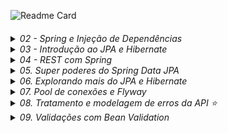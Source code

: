 ![Readme Card](https://github-readme-stats.vercel.app/api/pin?username=kako13&repo=algafood-api&show_icons=true&theme=codeSTACKr&hide_border=true&bg_color=00000000)
####

<details>
  <summary><i>02 - Spring e Injeção de Dependências</i></summary>
<ol>

<li>Por que aprender e usar Spring?</li>
<li>Conhecendo o ecossistema Spring</li>
<li>Spring vs Jakarta EE (Java EE)</li>
<li>Conhecendo o Spring Boot</li>
<li>

[Criando um projeto Spring Boot com Spring Initializr](https://start.spring.io)</li>
<li>Conhecendo o Maven e o pom.xml de um projeto Spring Boot</li>
<li>Criando um controller com Spring MVC (Hello World!)</li>
<li>Restart mais rápido da aplicação com DevTools</li>
<li>

[O que é injeção de dependências?](https://github.com/kako13/exemplo-di)</li>

<li> Conhecendo o IoC Container do Spring</li>
<li> Definindo beans com @Component</li>
<li> Injetando dependências (beans Spring)</li>
<li> Usando @Configuration e @Bean para definir beans</li>
<li> Conhecendo os pontos de injeção e a anotação @Autowired</li>
<li> Dependência opcional com @Autowired</li>
<li> Ambiguidade de beans e injeção de lista de beans</li>
<li> Desambiguação de beans com @Primary em um dos beans</li>
<li> Desambiguação de beans com @Qualifier</li>
<li> Desambiguação de beans com anotação customizada ⭐</li>
<li> Mudando o comportamento da aplicação com Spring Profiles (de ambiente à seleção implementações) ⭐</li>
<li><details>
  <summary><i>Criando métodos de callback do ciclo de vida dos beans</i></summary>
<ol>
Existem três formas possíveis:

* Através das anotações @PostConstructor e @PreDestroy:

```
    @PostConstruct
    public void init(){
        System.out.println("INIT " + notificador);
    }
    
    @PreDestroy
    public void destroy(){
        System.out.println("DESTROY " + notificador);
    }
```
* Através da anotações @Bean(initMethod = "init", destroyMethod = "destroy"), numa classe de configuração de um bean:

```
@Configuration
public class ServiceConfig {
    @Bean(initMethod = "init", destroyMethod = "destroy")
    public AtivacaoClienteService ativacaoClienteService(){
        return new AtivacaoClienteService();
    }
}
```
* Através da implementação das interfaces InitializingBean e DisposableBean:

```
public class AtivacaoClienteService implements InitializingBean, DisposableBean {

    @TipoDoNotificador(NivelUrgencia.SEM_URGENCIA) // via SMS
    @Autowired
    private Notificador notificador;

    @Override
    public void afterPropertiesSet() throws Exception {
        System.out.println("INIT " + notificador);
        // Qualquer lógica de inicialização adicional pode ser colocada aqui
    }

    @Override
    public void destroy() throws Exception {
        System.out.println("DESTROY " + notificador);
        // Qualquer lógica de destruição adicional pode ser colocada aqui
    }
}
```
</ol>
</details></li>

<li>Publicando e consumindo eventos customizados ⭐</li>
<li>

Configurando projetos Spring Boot com o [application.properties](https://docs.spring.io/spring-boot/docs/current/reference/html/application-properties.html)</li>
<li>Substituindo propriedades via linha de comando e variáveis de ambiente</li>
<li>Criando e acessando propriedades customizadas com @Value</li>
<li>Acessando propriedades com @ConfigurationProperties</li>
<li>Alterando a configuração do projeto dependendo do ambiente (com Spring Profiles) ⭐</li>
<li><details>
    <summary>Ativando o Spring Profile por linha de comando e variável de ambiente</summary>
<ol>

Linha de comando:
```
java -jar .\target\algafood-api-0.0.1-SNAPSHOT.jar --spring.profiles.active=development
```

Variável de ambiente:

Linux:
```
export SPRING_PROFILES_ACTIVE=production
```
Windows:
- Temporária
```
set SPRING_PROFILES_ACTIVE=production
```
- Permanente
```
setx SPRING_PROFILES_ACTIVE=production
```
</ol>
</details></li>
</ol>
</details>
<details>
  <summary><i>03 - Introdução ao JPA e Hibernate</i></summary>
<ol>

<li>Instalando o MySQL Server e MySQL Workbench (adotei o docker-compose.yaml)</li>
<li>O que é JPA e Hibernate</li>
<li>Adicionando JPA e configurando o Data Source</li>
<li>Mapeando entidades com JPA</li>
<li>Criando as tabelas do banco a partir das entidades</li>
<li>Mapeando o id da entidade para autoincremento</li>
<li>Importando dados de teste com import.sql</li>
<li>Consultando objetos do banco de dados</li>
<li>Adicionando um objeto no banco de dados</li>
<li>Buscando um objeto pelo id no banco de dados</li>
<li>Atualizando um objeto no banco de dados</li>
<li>Excluindo um objeto do banco de dados</li>
<li>Conhecendo o padrão Agregate do DDD</li>
<li>Conhecendo e implementando o padrão Repository (por agregate)</li>
<li>Conhecendo e usando o Lombok</li>
<li>Desafio: Lombok e repositório de restaurantes</li>
<li>Mapeando relacionamento com @ManyToOne e Dialeto</li>
<li>A anotação @JoinColumn (para nomear coluna de FK)</li>
<li>Propriedade nullable de @Column e @JoinColumn</li>
<li>Desafio: mapeando entidades (Forma Pagamento, Permissão, Cidade e Estado)</li>
</ol>
</details>
<details>
  <summary><i>04 - REST com Spring</i></summary>

<ol>

<li>O que é REST?</li>
<li><details>
    <summary>Conhecendo as constraints do REST</summary>
<ol>

- Cliente-servidor
- Sistema em camadas (desconhecida pelo cliente)
- Stateless
- Cache
- Interface uniforme
- Código sob demanda

</ol>
</details></li>

<li>Diferença entre REST e RESTful</li>
<li>Desenvolvedores de REST APIs puristas e pragmáticos</li>
<li>Conhecendo o protocolo HTTP</li>
<li>Usando o protocolo HTTP</li>
<li>Instalando e testando o Postman</li>
<li><details>
    <summary>8. Entendendo o que são Recursos REST</summary>
<ol>

- Singleton Resource
- Collection Resource

</ol>
</details></li>

<li>Identificando recursos REST</li>
<li>Modelando e requisitando um Collection Resource com GET</li>
<li>Desafio: collection resource de estados</li>
<li>Representações de recursos e content negotiation</li>
<li>Implementando content negotiation para retornar JSON e/ou XML</li>
<li>Consultando Singleton Resource com GET e @PathVariable</li>
<li>Customizando as representações XML e JSON com @JsonIgnore, @JsonProperty e @JsonRootName (Jackson para JSON e XML)</li>
<li>Customizando a representação em XML com Wrapper e anotações do Jackson</li>
<li>Conhecendo os métodos HTTP</li>
<li>Conhecendo os códigos de status HTTP</li>
<li>Definindo o status da resposta HTTP com @ResponseStatus</li>
<li>Manipulando a resposta HTTP com ResponseEntity</li>
<li>Corrigindo o Status HTTP para resource inexistente</li>
<li>Status HTTP para collection resource vazia: qual usar?</li>
<li>Modelando e implementando a inclusão de recursos com POST</li>
<li>Negociando o media type do payload do POST com Content-Type</li>
<li>Modelando e implementando a atualização de recursos com PUT</li>
<li>Modelando e implementando a exclusão de recursos com DELETE</li>
<li>Implementando a camada de domain services (e a importância da linguagem ubíqua)</li>
<li>Refatorando a exclusão de cozinhas para usar domain services</li>
<li>Desafio: modelando e implementando a consulta de recursos de restaurantes</li>
<li>Modelando e implementando a inclusão de recursos de restaurantes</li>
<li>Desafio: Modelando e implementando a atualização de recursos de restaurantes</li>
<li>Desafio: implementando serviços REST de cidades e estados</li>
<li>Analisando solução para atualização parcial de recursos com PATCH</li>
<li>Finalizando a atualização parcial com a API de Reflections do Spring</li>
<li>Introdução ao Modelo de Maturidade de Richardson (RMM)</li>
<li>Conhecendo o nível 0 do RMM (POX - Plain Old XML; podendo ser também em JSON)</li>
<li>Conhecendo o nível 1 do RMM (identificação de recursos)</li>
<li>Conhecendo o nível 2 do RMM (nível 1 + Verbos e códigos de Status HTTP; é o mais comum no mercado)</li>
<li>Conhecendo o nível 3 do RMM (nível 2 + HATEOS)</li>

</ol>
</details>

<details>
    <summary><i>05. Super poderes do Spring Data JPA</i></summary>
<ol>

<li>Implementando consultas JPQL em repositórios</li>
<li>Conhecendo o projeto Spring Data JPA (SDJ)</li>
<li>Criando um repositório com Spring Data JPA (SDJ)</li>
<li>Refatorando o código do projeto para usar o repositório do SDJ</li>
<li>Desafio: refatorando todos os repositórios para usar SDJ</li>
<li>Criando consultas com query methods</li>
<li>

[Usando as keywords para definir critérios de query methods](https://docs.spring.io/spring-data/jpa/docs/current/reference/html/#jpa.query-methods.query-creation)</li>
<li><details>
<summary>Conhecendo os prefixos de query methods</summary>
<ol>

- prefixos de consulta (find, get, read, stream, query)
- prefixo booleano (exists)
- totalizador (count)
- flags de limite (first, last, top2)

</ol>
</details></li>

<li>Usando queries JPQL customizadas com @Query</li>
<li>Externalizando consultas JPQL para um arquivo XML ⭐</li>


<li><details>
<summary>Implementando um repositório SDJ customizado ⭐</summary>
<ol>

1. Criar uma classe com o mesmo nome da interface SDJ Repository utilizada e adicionar o sufixo 'Impl', ex:
```
RestauranteRepository
```
criar classe:
```
RestauranteRepositoryImpl
```

2. Implementar consultas utilizando EntityManager, aplicando as logicas desejadas
3. Extrair uma interface desta nova classe adotando nomenclatura com prefixo Customized ou sufixo Queries, ex:
```
CustomizedRestauranteRepository
```
ou:
```
RestauranteRepositoryQueries
```
4. E na interface SDJ Repository em questão, herdar a nova interface

Desta forma o Spring conseguirá resolver e vincular a interface SDJ a implementação em tempo de compilação. 
Possibilitando que o dev note possíveis erros.
</ol>
</details>

<li>Implementando uma consulta dinâmica com JPQL</li>
<li>Implementando uma consulta simples com Criteria API</li>
<li>Adicionando restrições na cláusula where com Criteria API</li>
<li>Tornando a consulta com Criteria API com filtros dinâmicos ⭐</li>
<li>Conhecendo o uso do padrão Specifications (DDD) com SDJ ⭐</li>
<li>Implementando Specifications com SDJ ⭐</li>
<li>Criando uma fábrica de Specifications ⭐</li>
<li>Injetando o próprio repositório na implementação customizada e a anotação @Lazy ⭐</li>
<li>Estendendo o JpaRepository para customizar o repositório base ⭐</li>

###
###### *Utilizando o Spring na versão 3.1.3 e Java na versão 17, não é possível capturar a exception 'EmptyResultDataAccessException' ao tentar excluir uma entidade inexistente. Ajustes foram necessários.*

</ol>
</details>

<details>
    <summary><i>06. Explorando mais do JPA e Hibernate</i></summary>
<ol>

<li>Mapeando relacionamento bidirecional com @OneToMany</li>
<li>Mapeando relacionamento muitos-para-muitos com @ManyToMany</li>

<li><details>
    <summary>Analisando o impacto do relacionamento muitos-para-muitos na REST API</summary>

Por se tratar de um relacionamento, ao desenvolver a alteração de um recurso, devemos considerar se estas relações devem ou não ser alteradas

Além disso, em no nosso caso temos um acúmulo de função por parte do Modelo de Representação de Domínio, pois ele também cumpre o papel de Modelo de Representação de Recurso.
E isso não é bom, pois como os modelos estão associados e temos diversos recursos, cada recurso tem a sua própria necessidade ao utilizar um Modelo de Representação.

Ou seja, as mudanças nos modelos pensando no domínio, podeão impactar o comportamento das APIs.


</details></li>

<li>Mapeando classes incorporáveis com @Embedded e @Embeddable</li>
<li>Testando e analisando o impacto da incorporação de classe na REST API</li>
<li>Mapeando propriedades com @CreationTimestamp e @UpdateTimestamp ⭐</li>
<li>Desafio: mapeando relacionamento muitos-para-um</li>
<li>Desafio: mapeando relacionamento um-para-muitos</li>
<li>Desafio: mapeando relacionamentos muitos-para-muitos</li>
<li><details>
    <summary>Entendendo o Eager Loading</summary>

Carregamento ansioso. Relacionamentos terminados em 'One'.

Eager Loading é o comportamento de carregar entidades relaciondas ao carregar a entidade em questão,
e não determina o número de consultas que serão realizadas, este será definindo pela inplementação JPA

Uma observação importante sobre o comportamento da anotação @JoinColumn(name = "cozinha_id", nullable = false) (not null ao criar a tabela), 
é que ela também possui a finallidade de alterar a forma que a implementção JPA irá gerar a consulta. Como realizar um join (inner join) ao invés de um left join,
já que é certo que a outra tabela possui um registro relacionado.

A ideia primeiramente é compreender o comportamento para que mais adiante a gente possa customizar de ocordo a necessidade.

</details></li>
<li><details>
    <summary>Entendendo o Lazy Loading</summary>

Carregamento preguiçoso. Relacionamentos terminados em 'Many'.

Many Loading é o comportamento de **não carregar** entidades relaciondas ao carregar a entidade em questão,
e não determina o número de consultas que serão realizadas, este será definindo pela inplementação JPA

As consultas dos relacionamentos são feitas conforme o uso, ou seja, sob demanda.

Mais adiante iremos customizar este comportamento de ocordo com a necessidade.

</details></li>
<li><details>
    <summary>Alterando a estratégia de fetching para Lazy Loading</summary>

Para atender e a configuração @ManyToOne(fetch = FetchType.LAZY) que colocamos no atributo Cozinha da Classe Restaurante, tivemos que utilizar a anotação 
@JsonIgnoreProperties({"hibernateLazyInitializer"}), que corresponde a ignorar a propriedade "hibernateLazyInitializer" do proxy Cozinha$HibernateProxy$
criado em tempo de execução pelo hibernate.  
</details></li>
<li><details>
    <summary>Alterando a estratégia de fetching para Eager Loading</summary>

Não é recomendado alterar a propriedade de um relacionamento que por padrão é Lazy (OneToMany e ManyToMany) para Eager. 
É importante avaliar com cautela se esta alteração é realmente necessária. Tenha cuidado ao utilizar, pois será feita 
uma nova consulta para cada registro de relacionamento que a entidade em questão possua, mesmo que não seja utilizado algum campo do relacionamento.
</details></li>
<li><details>
    <summary>Resolvendo o Problema do N+1 com fetch join na JPQL</summary>
 
Para reduzir o número de consultas desta situação, devemos utilizar o `JOIN FETCH` para carregar as relações `nullable = false` (`NOT NULL`), seja ManyToOne ou ManyToMany. 
E desta forma fazer apenas uma consulta para trazer os relacionamentos.
Para entidades `nullable = true`, devemos utilizar o `LEFT JOIN FETCH`.

_Quando utilizamos este tipo de abordagem em relacionamentos ManyToMany o resultado da consulta é um produto cartesiano, 
que é considerado e tratado pelo JPA, ou seja, devido à combinação a consulta gerada no banco de dados retorna um número 
maior de registros do que objetos retornados na API._
</details></li>


</ol>
</details>

<details>
    <summary><i>07. Pool de conexões e Flyway</i></summary>
<ol>
<li><details>
    <summary>Entendendo o funcionamento de um pool de conexões</summary>
    
Componente de software que gerencia um conjunto de conexões com o banco de dados para reutilização, onde é possível 
determinar o mínimo e máximo de conexões ativas. Ao iniciar a aplicação o pool já disponibiliza um conjunto de conexões, 
e após isso apenas gerencia, sem encerrar as conexões, apenas quando estas são excedentes. Isso reduz o tempo e 
processamento que seriam gastos com a abertura e fechamento de conexões. Existem mais configurações e particularidades 
a depender da solução adotada.
 
</details>
</li>
<li>Conhecendo o Hikari: a solução padrão de pool de conexões no Spring Boot</li>
<li>Configurando o pool de conexões do Hikari ⭐</li>
<li>Schema generation em produção não é uma boa prática</li>
<li>Flyway: ferramenta de versionamento de schemas de banco de dados (incremental)</li>
<li>Adicionando o Flyway no projeto e criando a primeira migração</li>
<li>Evoluindo o banco de dados com novas migrações</li>
<li>Criando migrações complexas com remanejamento de dados ⭐</li>
<li><details>
    <summary>Criando migração a partir de DDL gerado por schema generation ⭐</summary>

_*Ao utilizar este recurso deve-se editar o tamanho dos campos gerados automaticamente no `ddl.sql`. Tem melhor 
utilizadade como template, criando uma estrutura com os nomes, obrigatoriedades, chaves unicas, entre outros.*_
</details>
</li>
<li><details>
    <summary>Adicionando dados de testes com callback do Flyway ⭐</summary>

`insert ignore` é um recurso do MySql com similarem em outros bancos de dados, ele ignora os erro durante os inserts do 
afterMigrate.sql de forma que, caso sejam inseridos novos dados de teste eles não serão excluídos quando iniciar a aplicação e rodar as migrações.

Já no nosso caso, adotamos o contole manual, para que a massa de testes esteja sempre no mesmo estado e o comportamento fique parecido
com quando utlilizamos o import.sql.
</details>
</li>
<li><details>
    <summary>Reparando migrações com erros ⭐</summary>

Em ambiente de desenvolvimento, basta excluir o registro da migration com que falhou da tabela do Flyway, corrigir o 
ponto com erro e iniciar/reiniciar a aplicação.
Caso não tenha acesso à base de dados, é possível utilizar o plugin do flyway através do maven.

**Em produção, caso ocorra algum problema no meio de uma migration, é necessário desfazer o que já foi realizado pelos
scripts que não apresentaram erro, além dos passos anteriores.**

</details>
</li>
<li><details>
    <summary>Desafio: Criando migrações e mapeando as entidades Pedido e ItemPedido ⭐</summary>

As entidades foram mapeadas e as anotações foram utilizadas para aproveitar a estrutura do DDL generation para migrações.
Através das seguintes configurações:

    #Criar scripts DDL com base no 'mapeamento das classes', e popular banco com base no import.sql ou afterMigrate.sql
    spring.jpa.properties.javax.persistence.schema-generation.scripts.action=create
    spring.jpa.properties.javax.persistence.schema-generation.scripts.create-target=src/main/resources/db/ddl.sql

Após concluir as migrações, as anotações de definição dos campos foram retiradas, permanecendo apenas anotações de nomenclatura, 
que precisam mapear as tabela sem alterar o nome do atributo da classe. Isso mantém a semântica do código e o estado da tabela. 
E também foram preservadas as definições de obrigatoriedade, já que a configuração `nullable=true`, influencia nas consultas geradas pelo framework. 

</details>
</li>

_*Não se deve utilizar dados de testes em migrações, comandos DML são utilizados **apenas em casos de migração de dados 
por conta de alguma alteração.** Consultar aulas 8 e 10._

</ol>
</details>
<details>
    <summary><i>08. Tratamento e modelagem de erros da API ⭐</i></summary>
<ol>

<li>Introdução ao tratamento e modelagem de erros</li>
<li><details>
    <summary>Lançando exceções customizadas anotadas com @ResponseStatus ⭐</summary>

Esta abordagem separa as anotações de ResponseStatus entre a possíveis exceptions e o controller. Para um poc pode fazer 
sentido. Mas tem como ponto negativo a mistura (o contato) de classes de negócio com a camada web, além de não podermos 
incluir um body quando cair em alguma das exceptions anotadas. 


Foi necessário alterar o método de exclusão do serviço de cozinhas, pois aparentemente o Spring framework nesta versão `3.1.3` não
lança a exception `EmptyResultDataAccessException`.

</details>
</li>
<li><details>
    <summary>Lançando exceções do tipo ResponseStatusException ⭐</summary>

Estas exceptions já contém o código de retorno imbutido, como a `ServerWebInputException`, elas são úties para ganhar 
agilidade no desenvolvimento para não ter que criar as exceptions customizadas. E utilizando a `ResponseStatusException`, que é mais genérica, pode-se determinar 
o código de retorno da requisição. 


</details>
</li>
<li><details>
    <summary>Estendendo ResponseStatusException ⭐</summary>

A vantagem desta abordagem é que quem lança a exception consegue definir o código HTTP de retorno. Podendo até mesmo 
apenas uma classe de exceção ficar responsável por qualquer retorno com código HTTP, de forma centralizada, vez que ele 
pode ser passado.
A desvantagem é que a passagem do código ficaria numa classe de serviço/negócio.
_Mas essa não será a aboradagem do curso_
</details>
</li>
<li>Simplificando o código com o uso de @ResponseStatus em exceptions ⭐</li>
<li>Desafio: refatorando os serviços REST</li>
<li>Analisando os impactos da refatoração</li>
<li><details>
    <summary>Criando a exception NegocioException ⭐</summary>

Agora com uma nova exception `NegocioException` anotada com `@ResponseStatus(code = HttpStatus.BAD_REQUEST)`, agora 
ciente das possíveis exceptions dos serviços de cada entidade, é na camada web (controllers) que devemos **pensar melhor** 
nos códigos de retorno da API e determinar se é um erro de negócio.
</details></li>
<li>Desafio: usando a exception NegocioException</li>
<li><details>
    <summary>Afinando a granularidade e definindo a hierarquia das exceptions de negócios ⭐</summary>

Para sabermos qual a melhor granularidade das exceptions do projeto devemos saber se, quem vai consumir os métodos da classe 
de serviço (controller) precisa saber reagir de forma diferente caso o método falhe e gere uma exception. Se sim, é o caso 
de aumentar a granularidade e gerar exceptions mais específicas. No nosso caso, precisamos saber qual foi o problema de forma específica, 
para definirmos qual o código HTTP será retornado.

</details></li>
<li>Desafio: lançando exceptions de granularidade fina</li>
<li><details>
    <summary>Tratando exceções em nível de controlador com @ExceptionHandler ⭐</summary>

Agora é possível atribuir um body combinando com o código de retorno que desejarmos.
O ExceptionHandler de EntidadeNaoEncontradaException só considera a hierarquia da exception declarada na sua anotação para tratar dentro do seu método, 
quando a "causa" (Throwable `cause`) é utilizada no dentro `catch`. Do contrário, ele vai desconsiderar a exception e 
vai seguir o fluxo dentro do `catch`, ou seja, retornando o código determinado na anotação da classe 
NegocioException e utilizando o modelo de representação padrão do Spring.

Por isso, para não deixar de utilizar a "causa" (Throwable `cause`), criamos um ExceptionHandler de NegocioException.
Desta forma poderemos atribuir um body customizado, o que não era possível até então, e determinar no método o código de retorno,
que antes estava na anotação da exception.

Foi criado um modelo de representação de nome Problema para os erros da API
</details></li>
<li>Tratando exceções globais com @ExceptionHandler e @ControllerAdvice ⭐</li>
<li>Desafio: implementando exception handler ⭐</li>
<li><details>
    <summary>Criando um exception handler global com ResponseEntityExceptionHandler ⭐</summary>

Global neste caso, por conta de cobrir diversas exceptions diferenctes:


- `HttpRequestMethodNotSupportedException`
- `HttpMediaTypeNotSupportedException`
- `HttpMediaTypeNotAcceptableException`
- `MissingPathVariableException`
- `MissingServletRequestParameterException`
- `MissingServletRequestPartException`
- `ServletRequestBindingException`
- `MethodArgumentNotValidException`
- `NoHandlerFoundException`
- `AsyncRequestTimeoutException`
- `ErrorResponseException`
- `ConversionNotSupportedException`
- `TypeMismatchException`
- `HttpMessageNotReadableException`
- `HttpMessageNotWritableException`
- `BindException`

E neste caso pode ou não retornar um modelo de representação padrão, a depender da versão do framework. O curso propõe a versão 
2.1.7 do Spring Boot, e o corpo da resposta retorna vazio. Enquanto no meu caso, usando a versão 3.1.3 já existem o seguinte modelo padrão:

```
{
"type": "about:blank",
"title": "Unsupported Media Type",
"status": 415,
"detail": "Content-Type 'application/xml;charset=UTF-8' is not supported.",
"instance": "/cidades/5"
}
```
</details></li>
<li>Customizando o corpo da resposta padrão de ResponseEntityExceptionHandler ⭐ ⭐</li>
<li><details>
    <summary> Conhecendo a RFC 7807 (Problem Details for HTTP APIs) ⭐</summary>

 Tem como benefício indicar ao cliente de form 
Especificações:
- [JSON:API](https://jsonapi.org)
```
{
  "errors": [
    {
      "status": "422",
      "source": { "pointer": "/data/attributes/firstName" },
      "title":  "Invalid Attribute",
      "detail": "First name must contain at least two characters."
    }
  ]
}
```
- [vnd.error](https://github.com/blongden/vnd.error)
```
{
    "message": "Validation failed",
    "path": "/username",
    "logref": 42,
    "_links": {
        "about": {
            "href": "http://path.to/user/resource/1"
        },
        "describes": {
            "href": "http://path.to/describes"
        },
        "help": {
            "href": "http://path.to/help"
        }
    }
}
```
- [Problem Details for HTTP APIs](https://datatracker.ietf.org/doc/html/rfc7807) (RFC 7807)
```
{
  "status": 400,
  "type": "https://algafood.com.br/recurso-em-uso"
  "title": "Recurso em uso"
  "detail": "Não foi possivel excluir a cozinha de código 8, porque ela está em uso"
  "instance": "/cozinhas/8/erros/98204983'
}
```

</details></li>
<li>Padronizando o formato de problemas no corpo de respostas com a RFC 7807 ⭐ ⭐</li>
<li>Desafio: usando o formato de problemas no corpo de respostas</li>
<li>Customizando exception handlers de ResponseEntityExceptionHandler ⭐ ⭐</li>
<li><details>
    <summary>Tratando a exception InvalidFormatException na desserialização ⭐ ⭐ ⭐</summary>

Foi a adicionada a dependência `commons-lang3` do apache:
```
<dependency>
    <groupId>org.apache.commons</groupId>
    <artifactId>commons-lang3</artifactId>
</dependency>
```

Desta forma foi possível utilizar o método `ExceptionUtils.getRootCause(ex)` que devolve um `Throwable`, e caso ele seja
do tipo `InvalidFormatException` (o caso de preenchimento de tipo de dado inválido) é chamado o método que trata esta 
exception. E nele recuperamos do rootCause, ou seja, da exception, o campo em questão atravé do método `ex.getPath()` e `reference.getFieldName()`.
Então iteramos para formar a hierarquia dos campos intercalando com ponto `'.'`, quando existente, para preencher 
na mensagem de erro.
</details></li>
<li><details>
    <summary>Habilitando erros na desserialização de propriedades inexistentes ou ignoradas ⭐ ⭐</summary>

Por padrão a jackson ignora o envio de campos inexistentes no modelo. Este comportamento pode ser alterado adicionado a 
configuração `spring.jackson.deserialization.fail-on-unknown-properties=true` no application.properties. Desta forma será
lançada a exception `HttpMessageNotReadableException` ao invés de ignorar.

Por outro lado, por padrão a jackson permite o envido de campos anotado com `@JsonIgnore` no modelo (ao invés de bloquear).
Este comportamento pode ser alterado com a configuração `spring.jackson.deserialization.fail-on-ignored-properties=true` no application.properties, desta forma, se um campo que deve 
ser ignorado for enviado será lançada a exception `HttpMessageNotReadableException`.

Ambos os casos são tratados pelo nosso `ApiExceptionHandler`.
</details></li>

<li><details>
    <summary>Desafio: tratando a PropertyBindingException na desserialização ⭐</summary>


Foi implementado o método `handlePropertyBindingException` que tratará da mesma forma os campos com `@JsonIgnore` e
com campos inexistentes, caso sejam enviados. Ou seja trata tanto quando a causa é `IgnoredPropertyException` quanto 
`UnrecognizedPropertyException`. 
</details></li>

<li><details>
    <summary>Lançando exception de desserialização na atualização parcial (PATCH) ⭐ ⭐ ⭐</summary>

Este método utiliza o ObjectMapper para deserializar o corpo da requisição, então para deixar com o mesmo 
comportamento dos demais foram feitas adaptações.

Primeiramento parametrizamos o ObjectMapper para passar a falhar (retornar cod 500) quando for 
informado um campo anotado com `@JsonIgnore`:
- `objectMapper.configure(DeserializationFeature.FAIL_ON_IGNORED_PROPERTIES, true);`

Para falhar ao passar um campo que não faz parte do nosso modelo de representação, este já é o comportamento padrão, foi 
declarado para deixar explícito o comportamento:

- `objectMapper.configure(DeserializationFeature.FAIL_ON_UNKNOWN_PROPERTIES, true);`  

Quanto ao fluxo de exception:

Após as alterações acima, ao passarmos um campo desconhecido ou ignorado, retorna 500. E ainda que apresente a exception 
`IgnoredPropertyException`, a causa na stack de retorno é uma `IllegalArgumentException`. Portanto, fizemos a tradução, 
para que fosse lançada a `HttpMessageNotReadableException`. Desta forma é seguido o fluxo da `PropertyBindingException` 
(super classe das exceptions `IgnoredPropertyException` e `UnrecognizedPropertyException`) no ControllerAdvice (Exception Handler).

Benefício:
- Desta forma não foi necessário criar mais um handler para tratar este caso em especial.

Foi necessário também uma instância de `ServletServerHttpRequest` com base numa request recuperada do framework, para atender
a assinatura não depreciada da exception `HttpMessageNotReadableException`.

</details></li>
<li><details>
<summary>Desafio: tratando exception de parâmetro de URL inválido ⭐</summary>

TypeMismatchException é lançada em caso de erros em propriedades para instanciação de beans.
MethodArgumentTypeMismatchException é mais específica, é lançada em caso de erros de tipo de parâmetros em métodos.

1. MethodArgumentTypeMismatchException é um subtipo de TypeMismatchException

2. ResponseEntityExceptionHandler já trata TypeMismatchException de forma mais abrangente

3. Então, especializamos o método handleTypeMismatch e verificamos se a exception
   é uma instância de MethodArgumentTypeMismatchException

4. Se for, chamamos um método especialista em tratar esse tipo de exception

5. Poderíamos fazer tudo dentro de handleTypeMismatch, mas preferi separar em outro método

</details></li>
<li>Desafio: tratando a exceção NoHandlerFoundException ⭐</li>
<li><details>
<summary>Desafio: tratando outras exceções não capturadas ⭐</summary>

É importante colocar o printStackTrace (pelo menos por enquanto, que não estamos fazendo logging) para mostrar a 
stacktrace no console. Se não fizer isso, você não vai ver a stacktrace de exceptions que seriam importantes para você, 
especialmente durante a fase de desenvolvimento

A exception foi estimulada e lançada propositadamente via controller para fins de teste no método POST de cidades.
</details></li>
<li><details>
<summary>Estendendo o formato do problema para adicionar novas propriedades ⭐</summary>

Agora é possível passar uma indicação mais específica ao consumidor caso ocorra algum erro.

Foi adicionada a propriedade userMessage ao Problem. E para o caso em que a mensagem já está explicativa o bastante para
o consumidor da API, foi definido como userMessage o mesmo conteúdo do detail.
</details></li>
<li>Desafio: estendendo o formato do problema ⭐</li>


#
###### Resumo:

###### Como devolver codigo de Status HTTP e a mensagem a partir de exceptions de duas formas: 
###### - Utilizando a anotação `@ResponseStatus` nas exceptions
###### - Utilizando as classes de exceção `ResponseStatusException`, vide `Ctrl+h`
###
###### Abordando as exceptions:
###### - Afinamos a granularidade e definimos uma hierarquia das exceptions de negócio
###### - Utilizamos @ExceptionHandler em métodos para tratar exceções em nível de controlador
###### - Foi criado um modelo de representação de nome Problema para os erros da API
###### - Utilizamos @ControllerAdvice na classe ApiExceptionHandler para tratar exceções em nível **global**
###### - Criamos ExceptionHandler para exceptions que não são customizadas (do 'framework')
###### - Criamos um exception handler global com ResponseEntityExceptionHandler
###### - Customizamos o corpo de resposta de erro padrão através ResponseEntityExceptionHandler
###### - Padronizamos o formato de problemas no corpo de respostas com a RFC 7807
###### - Tratamos a exception InvalidFormatException na desserialização de forma mais específica
###### - Tratamos as possíveis exceptions forma mais específica
###### - "Estendemos" a especificação do Problem Details adicionando uma nova propriedade 


</ol>
</details>
<details>
    <summary><i>09. Validações com Bean Validation</i></summary>
<ol>

<li>Validação do modelo com Bean Validation</li>
<li><details>
<summary>Estendendo o formato do problema para adicionar novas propriedades ⭐</summary>

A partir da versão 2.3.x do Spring, o Bean Validation (e outras bibliotecas de validação) não é adicionado automaticamente 
como dependência do pacote spring-boot-starter-web. Logo, deve-se adicionar o starter da dependência em questão manualemnte.

```
<dependency>
   <groupId>org.springframework.boot</groupId>
   <artifactId>spring-boot-starter-validation</artifactId>
</dependency>
```

</details></li>
<li>Adicionando constraints e validando no controller com @Valid</li>


</ol>
</details>